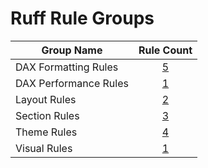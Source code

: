 # Ruff Rule Groups


| Group Name            |                Rule Count                 |
| --------------------- | :---------------------------------------: |
| DAX Formatting Rules  | [5](../rule_groups/DAX_Formatting_Rules)  |
| DAX Performance Rules | [1](../rule_groups/DAX_Performance_Rules) |
| Layout Rules          |     [2](../rule_groups/Layout_Rules)      |
| Section Rules         |     [3](../rule_groups/Section_Rules)     |
| Theme Rules           |      [4](../rule_groups/Theme_Rules)      |
| Visual Rules          |     [1](../rule_groups/Visual_Rules)      |

